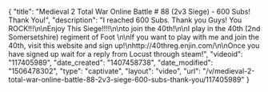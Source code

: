 {
    "title": "Medieval 2 Total War Online Battle # 88 (2v3 Siege) - 600 Subs!  Thank You!",
    "description": "I reached 600 Subs.  Thank you Guys!  You ROCK!!!\n\nEnjoy This Siege!!!!\n\nto join the 40th!\n\nI play in the 40th (2nd Somersetshire) regiment of Foot \n\nIf you want to play with me and join the 40th, visit this website and sign up!\nhttp:\/\/40threg.enjin.com\/\n\nOnce you have signed up wait for a reply from Locust through steam!",
    "videoid": "117405989",
    "date_created": "1407458738",
    "date_modified": "1506478302",
    "type": "captivate",
    "layout": "video",
    "url": "\/v\/medieval-2-total-war-online-battle-88-2v3-siege-600-subs-thank-you\/117405989"
}
